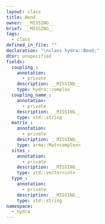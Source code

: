 ```yaml
---
layout: class
title: Bond
owner: __MISSING__
brief: __MISSING__
tags:
  - class
defined_in_file: ""
declaration: "\nclass hydra::Bond;"
dtor: unspecified
fields:
  coupling_:
    annotation:
      - private
    description: __MISSING__
    type: hydra::complex
  coupling_name_:
    annotation:
      - private
    description: __MISSING__
    type: std::string
  matrix_:
    annotation:
      - private
    description: __MISSING__
    type: arma::Mat<complex>
  sites_:
    annotation:
      - private
    description: __MISSING__
    type: std::vector<int>
  type_:
    annotation:
      - private
    description: __MISSING__
    type: std::string
namespace:
  - hydra
---
```

